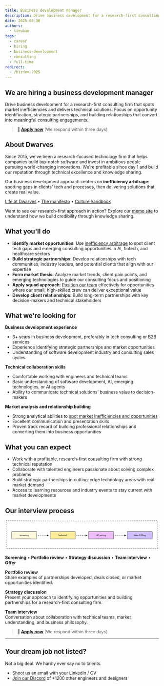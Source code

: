 ```yaml
---
title: Business development manager
description: Drive business development for a research-first consulting firm. Identify market opportunities, build strategic partnerships, and develop client relationships that align with our technical expertise in emerging technologies.
date: 2025-05-30
authors:
  - tieubao
tags:
  - career
  - hiring
  - business-development
  - consulting
  - full-time
redirect:
  - /bizdev-2025
---
```


## We are hiring a business development manager

Drive business development for a research-first consulting firm that spots market inefficiencies and delivers technical solutions. Focus on opportunity identification, strategic partnerships, and building relationships that convert into meaningful consulting engagements.

> **🤘 [Apply now](mailto:hr@d.foundation)** (We respond within three days)

## About Dwarves

Since 2015, we've been a research-focused technology firm that helps companies build top-notch software and invest in ambitious people pursuing world-changing innovations. We're profitable since day 1 and build our reputation through technical excellence and knowledge sharing.

Our business development approach centers on **inefficiency arbitrage**: spotting gaps in clients' tech and processes, then delivering solutions that create real value.

[Life at Dwarves](/careers/life) • [The manifesto](/careers/manifesto) • [Culture handbook](/careers/culture)

Want to see our research-first approach in action? Explore our [memo site](https://memo.d.foundation) to understand how we build credibility through knowledge sharing.

## What you'll do

- **Identify market opportunities**: Use [inefficiency arbitrage](/consulting/inefficiency-arbitrage) to spot client tech gaps and emerging consulting opportunities in AI, fintech, and healthcare sectors
- **Build strategic partnerships**: Develop relationships with tech communities, industry leaders, and potential clients that align with our expertise
- **Form market thesis**: Analyze market trends, client pain points, and emerging technologies to guide our consulting focus and positioning
- **Apply squad approach**: [Position our team](/consulting/apply-as-a-squad) effectively for opportunities where our small, high-skilled crew can deliver exceptional value
- **Develop client relationships**: Build long-term partnerships with key decision-makers and technical stakeholders

## What we're looking for

**Business development experience**

- 3+ years in business development, preferably in tech consulting or B2B services
- Experience identifying strategic partnerships and market opportunities
- Understanding of software development industry and consulting sales cycles

**Technical collaboration skills**

- Comfortable working with engineers and technical teams
- Basic understanding of software development, AI, emerging technologies, or AI agents
- Ability to communicate technical solutions' business value to decision-makers

**Market analysis and relationship building**

- Strong analytical abilities to [spot market inefficiencies and opportunities](/consulting/inefficiency-arbitrage)
- Excellent communication and presentation skills
- Proven track record of building professional relationships and converting them into business opportunities

## What you can expect

- Work with a profitable, research-first consulting firm with strong technical reputation
- Collaborate with talented engineers passionate about solving complex problems
- Build strategic partnerships in cutting-edge technology areas with real market demand
- Access to learning resources and industry events to stay current with market developments

## Our interview process

![](assets/hiring-process.png)

**Screening** • **Portfolio review** • **Strategy discussion** • **Team interview** • **Offer**

**Portfolio review**\
Share examples of partnerships developed, deals closed, or market opportunities identified.

**Strategy discussion**\
Present your approach to identifying opportunities and building partnerships for a research-first consulting firm.

**Team interview**\
Conversation about collaboration with technical teams, market understanding, and business philosophy.

> **🤘 [Apply now](mailto:hr@d.foundation)** (We respond within three days)

---

## Your dream job not listed?

Not a big deal. We hardly ever say no to talents.

- [Shoot us an email](mailto:hr@d.foundation) with your LinkedIn / CV
- [Join our Discord](https://discord.gg/dfoundation) of +1200 other engineers and designers
